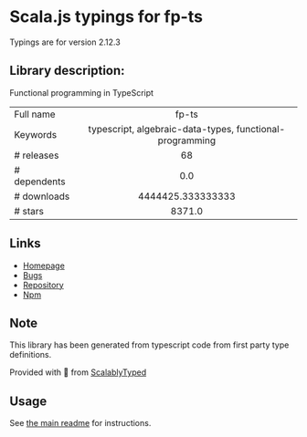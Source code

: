
# Scala.js typings for fp-ts

Typings are for version 2.12.3

## Library description:
Functional programming in TypeScript

|                    |                 |
| ------------------ | :-------------: |
| Full name          | fp-ts |
| Keywords           | typescript, algebraic-data-types, functional-programming |
| # releases         | 68 |
| # dependents       | 0.0 |
| # downloads        | 4444425.333333333 |
| # stars            | 8371.0 |

## Links
- [Homepage](https://github.com/gcanti/fp-ts)
- [Bugs](https://github.com/gcanti/fp-ts/issues)
- [Repository](https://github.com/gcanti/fp-ts)
- [Npm](https://www.npmjs.com/package/fp-ts)
    


## Note
This library has been generated from typescript code from first party type definitions.

Provided with :purple_heart: from [ScalablyTyped](https://github.com/oyvindberg/ScalablyTyped)

## Usage
See [the main readme](../../readme.md) for instructions.


